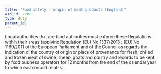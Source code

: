 ```yaml
---
title: "Food safety - origin of meat products (England)"
esd_id: 2787
type: duty
parent_id:  
---
```


Local authorities that are food authorities must enforce these Regulations within their areas (applying Regulation (EU) No 1337/2013 ; (EU) No 1169/2011 of the European Parliament and of the Council as regards the indication of the country of origin or place of provenance for fresh, chilled and frozen meat of swine, sheep, goats and poultry and records to be kept by food business operators for 12 months from the end of the calendar year to which each record relates.

